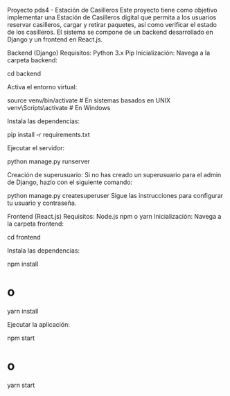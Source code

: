 Proyecto pds4 - Estación de Casilleros
Este proyecto tiene como objetivo implementar una Estación de Casilleros digital que permita a los usuarios reservar casilleros, cargar y retirar paquetes, así como verificar el estado de los casilleros. El sistema se compone de un backend desarrollado en Django y un frontend en React.js.

Backend (Django)
Requisitos:
Python 3.x
Pip
Inicialización:
Navega a la carpeta backend:

cd backend

Activa el entorno virtual:

source venv/bin/activate  # En sistemas basados en UNIX
venv\Scripts\activate  # En Windows

Instala las dependencias:

pip install -r requirements.txt

Ejecutar el servidor:

python manage.py runserver

Creación de superusuario:
Si no has creado un superusuario para el admin de Django, hazlo con el siguiente comando:

python manage.py createsuperuser
Sigue las instrucciones para configurar tu usuario y contraseña.

Frontend (React.js)
Requisitos:
Node.js
npm o yarn
Inicialización:
Navega a la carpeta frontend:

cd frontend

Instala las dependencias:

npm install
# o
yarn install

Ejecutar la aplicación:

npm start
# o
yarn start